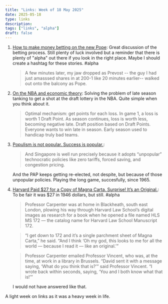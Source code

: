 ```yaml
---
title: "Links: Week of 18 May 2025"
date: 2025-05-18
type: links
description:
tags: ["links", "alpha"]
draft: false
---
```


1. [How to make money betting on the new Pope](https://x.com/domahhhh/status/1920612517631479984): Great discussion of the betting process. Still plenty of luck involved but a reminder that there is plenty of "alpha" out there if you look in the right place. Maybe I should create a hashtag for these stories. #alpha
    > A few minutes later, my jaw dropped as Prevost -- the guy I had just amasssed shares in at 200-1 like 20 minutes earlier-- walked out onto the balcony as Pope.

2. [On the NBA and economic theory](https://x.com/Afinetheorem/status/1922471157569057117): Solving the problem of late season tanking to get a shot at the draft lottery in the NBA. Quite simple when you think about it. 
    > Optimal mechanism: get points for each loss. In game 1, a loss is worth 1 Draft Point. As season continues, loss is worth less, becoming negative late. Draft position based on Draft Points. Everyone wants to win late in season. Early season used to handicap truly bad teams.

3. [Populism is not popular. Success is popular.](https://scottsumner.substack.com/p/populism-is-not-popular): 
    > And Singapore is well run precisely because it adopts “unpopular” technocratic policies like zero tariffs, forced saving, and congestion pricing.

    And the PAP keeps getting re-elected, not despite, but because of those unpopular policies. Playing the long game, succesfully, since 1965. 

4. [Harvard Paid $27 for a Copy of Magna Carta. Surprise! It’s an Original.](https://www.nytimes.com/2025/05/15/world/europe/harvard-magna-carta-original.html): To be fair it was $27 in 1946 dollars, but still. #alpha
    > Professor Carpenter was at home in Blackheath, south east London, plowing his way through Harvard Law School’s digital images as research for a book when he opened a file named HLS MS 172 — the catalog name for Harvard Law School Manuscript 172.

    > “I get down to 172 and it’s a single parchment sheet of Magna Carta,” he said. “And I think ‘Oh my god, this looks to me for all the world — because I read it — like an original.’”

    > Professor Carpenter emailed Professor Vincent, who was, at the time, at work in a library in Brussels. “David sent it with a message saying, ‘What do you think that is?’” said Professor Vincent. “I wrote back within seconds, saying, ‘You and I both know what that is!’”


    I would not have answered like that. 

A light week on links as it was a heavy week in life. 